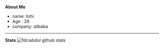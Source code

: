 **About Me**

- name: lizhi
- Age : 26
- company: alibaba
___
**Stats**
![fdciabdul github stats](https://github-readme-stats.vercel.app/api?username=fdciabdul&show_icons=true&title_color=fff&icon_color=79ff97&text_color=9f9f9f&bg_color=151515)
